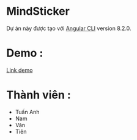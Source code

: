 # MindSticker

Dự án này được tạo với [Angular CLI](https://github.com/angular/angular-cli) version 8.2.0.

# Demo : 
[Link demo](https://www.youtube.com/watch?v=uQvt4B5CXn8)

# Thành viên : 
 - Tuấn Anh
 - Nam 
 - Văn
 - Tiên
